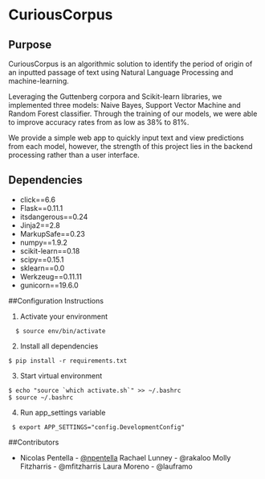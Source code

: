 # CuriousCorpus
## Purpose
CuriousCorpus is an algorithmic solution to identify the period of origin of an inputted passage of text using Natural Language Processing and machine-learning.

Leveraging the Guttenberg corpora and Scikit-learn libraries, we implemented three models: Naive Bayes, Support Vector Machine and Random Forest classifier. Through the training of our models, we were able to improve accuracy rates from as low as 38% to 81%.

We provide a simple web app to quickly input text and view predictions from each model, however, the strength of this project lies in the backend processing rather than a user interface.




## Dependencies
* click==6.6
* Flask==0.11.1
* itsdangerous==0.24
* Jinja2==2.8
* MarkupSafe==0.23
* numpy==1.9.2
* scikit-learn==0.18
* scipy==0.15.1
* sklearn==0.0
* Werkzeug==0.11.11
* gunicorn==19.6.0

##Configuration Instructions

1. Activate your environment
 ```{r, engine='bash'}
   $ source env/bin/activate
 ```

2. Install all dependencies
 ```{r, engine='bash'}
 $ pip install -r requirements.txt
 ```


3. Start virtual environment
 ```{r, engine='bash'}
$ echo "source `which activate.sh`" >> ~/.bashrc
$ source ~/.bashrc
 ```

4. Run app_settings variable
 ```{r, engine='bash'}
  $ export APP_SETTINGS="config.DevelopmentConfig"
```



##Contributors
* Nicolas Pentella - [@npentella](https://github.com/npentella)
Rachael Lunney - @rakaloo
Molly Fitzharris - @mfitzharris
Laura Moreno - @lauframo
